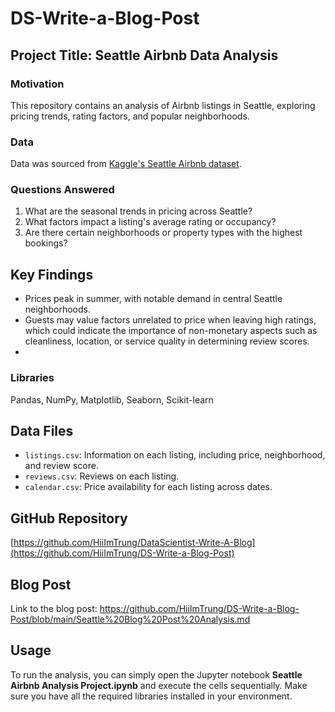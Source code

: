 # DS-Write-a-Blog-Post

## Project Title: Seattle Airbnb Data Analysis

### Motivation
This repository contains an analysis of Airbnb listings in Seattle, exploring pricing trends, rating factors, and popular neighborhoods.

### Data
Data was sourced from [Kaggle's Seattle Airbnb dataset](https://www.kaggle.com/datasets/airbnb/seattle).

### Questions Answered
1. What are the seasonal trends in pricing across Seattle?
2. What factors impact a listing's average rating or occupancy?
3. Are there certain neighborhoods or property types with the highest bookings?

## Key Findings
- Prices peak in summer, with notable demand in central Seattle neighborhoods.
- Guests may value factors unrelated to price when leaving high ratings, which could indicate the importance of non-monetary aspects such as cleanliness, location, or service quality in determining review scores.
- 
### Libraries
Pandas, NumPy, Matplotlib, Seaborn, Scikit-learn

## Data Files
- `listings.csv`: Information on each listing, including price, neighborhood, and review score.
- `reviews.csv`: Reviews on each listing.
- `calendar.csv`: Price availability for each listing across dates.

## GitHub Repository
[https://github.com/HiiImTrung/DataScientist-Write-A-Blog](https://github.com/HiiImTrung/DS-Write-a-Blog-Post)

## Blog Post
Link to the blog post: https://github.com/HiiImTrung/DS-Write-a-Blog-Post/blob/main/Seattle%20Blog%20Post%20Analysis.md

## Usage
To run the analysis, you can simply open the Jupyter notebook **Seattle Airbnb Analysis Project.ipynb** and execute the cells sequentially. Make sure you have all the required libraries installed in your environment.
